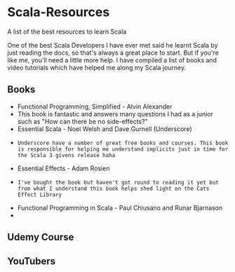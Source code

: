 # Scala-Resources

A list of the best resources to learn Scala

One of the best Scala Developers I have ever met said he learnt Scala by just reading the docs, so that's always a great place to start. But if you're like me, you'll need a little more help. I have compiled a list of books and video tutorials which have helped me along my Scala journey.

## Books

* Functional Programming, Simplified - Alvin Alexander
*   This book is fantastic and answers many questions I had as a junior such as "How can there be no side-effects?"
*   Essential Scala - Noel Welsh and Dave Gurnell (Underscore)
*     Underscore have a number of great free books and courses. This book is responsible for helping me understand implicits just in time for the Scala 3 givens release haha
*   Essential Effects - Adam Rosien
*     I've bought the book but haven't got round to reading it yet but from what I understand this book helps shed light on the Cats Effect Library
*    Functional Programming in Scala - Paul Chiusano and Runar Bjarnason
*     


## Udemy Course


## YouTubers
